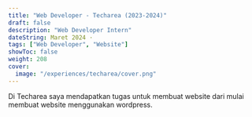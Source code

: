 ```yaml
---
title: "Web Developer - Techarea (2023-2024)"
draft: false
description: "Web Developer Intern"
dateString: Maret 2024 ·
tags: ["Web Developer", "Website"]
showToc: false
weight: 208
cover:
  image: "/experiences/techarea/cover.png"
---
```


Di Techarea saya mendapatkan tugas untuk membuat website dari mulai membuat website menggunakan wordpress.
